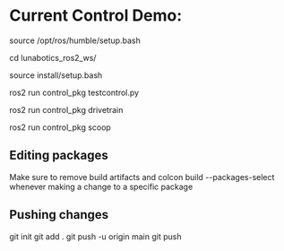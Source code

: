 # Current Control Demo:
source /opt/ros/humble/setup.bash

cd lunabotics_ros2_ws/

source install/setup.bash

ros2 run control_pkg testcontrol.py

ros2 run control_pkg drivetrain

ros2 run control_pkg scoop

## Editing packages

Make sure to remove build artifacts and colcon build --packages-select whenever making a change to a specific package

## Pushing changes
git init
git add . 
git push -u origin main
git push
